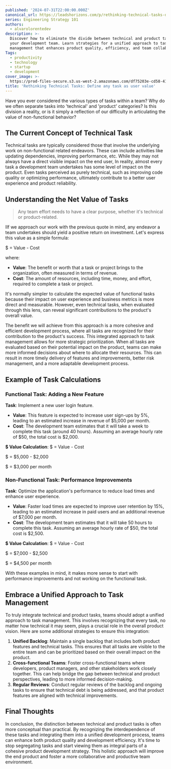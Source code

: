 ```yaml
---
published: '2024-07-31T22:00:00.000Z'
canonical_url: https://leadshorizons.com/p/rethinking-technical-tasks-define
series: Engineering Strategy 101
authors:
  - alvarolorentedev
description: >-
  Discover how to eliminate the divide between technical and product tasks in
  your development team. Learn strategies for a unified approach to task
  management that enhances product quality, efficiency, and team collaboration.
Tags:
  - productivity
  - technology
  - startup
  - development
cover_image: >-
  https://prod-files-secure.s3.us-west-2.amazonaws.com/df75203e-cd58-41eb-8339-d5bf4288eb0e/f719bb20-85ea-427a-8a14-6e0fce563885/Designer.jpeg?X-Amz-Algorithm=AWS4-HMAC-SHA256&X-Amz-Content-Sha256=UNSIGNED-PAYLOAD&X-Amz-Credential=AKIAT73L2G45GO43JXI4%2F20241031%2Fus-west-2%2Fs3%2Faws4_request&X-Amz-Date=20241031T120424Z&X-Amz-Expires=3600&X-Amz-Signature=e0cdc903fe2e8a114ef2337dc59cc939df9120326ab5fe05d05ff9912ec857fa&X-Amz-SignedHeaders=host&x-id=GetObject
title: 'Rethinking Technical Tasks: Define any task as user value'
---
```


Have you ever considered the various types of tasks within a team? Why do we often separate tasks into 'technical' and 'product' categories? Is this division a reality, or is it simply a reflection of our difficulty in articulating the value of non-functional behavior?


## The Current Concept of Technical Task


Technical tasks are typically considered those that involve the underlying work on non-functional related endeavors. These can include activities like updating dependencies, improving performance, etc. 
While they may not always have a direct visible impact on the end user, In reality, almost every task a development team undertakes has some level of impact on the product. Even tasks perceived as purely technical, such as improving code quality or optimizing performance, ultimately contribute to a better user experience and product reliability. 


## Understanding the Net Value of Tasks


> Any team effort needs to have a clear purpose, whether it's technical or product-related. 


IIf we approach our work with the previous quote in mind, any endeavor a team undertakes should yield a positive return on investment. Let's express this value as a simple formula:


$ = Value - Cost


where:

- **Value**: The benefit or worth that a task or project brings to the organization, often measured in terms of revenue.
- **Cost**: The amount of resources, including time, money, and effort, required to complete a task or project.

It's normally simpler to calculate the expected value of functional tasks because their impact on user experience and business metrics is more direct and measurable. However, even technical tasks, when evaluated through this lens, can reveal significant contributions to the product's overall value.


The benefit we will achieve from this approach is a more cohesive and efficient development process, where all tasks are recognized for their contribution to the product's success. This integrated approach to task management allows for more strategic prioritization. When all tasks are evaluated based on their potential impact on the product, teams can make more informed decisions about where to allocate their resources. This can result in more timely delivery of features and improvements, better risk management, and a more adaptable development process.


## Example of Task Calculations


### Functional Task: Adding a New Feature


**Task**: Implement a new user login feature.

- **Value**: This feature is expected to increase user sign-ups by 5%, leading to an estimated increase in revenue of $5,000 per month.
- **Cost**: The development team estimates that it will take a week to complete this task (around 40 hours). Assuming an average hourly rate of $50, the total cost is $2,000.

**$ Value Calculation**:
$ = Value - Cost


$ = $5,000 - $2,000


$ = $3,000 per month


### Non-Functional Task: Performance Improvements


**Task**: Optimize the application's performance to reduce load times and enhance user experience.

- **Value**: Faster load times are expected to improve user retention by 15%, leading to an estimated increase in paid users and an additional revenue of $7,000 per month.
- **Cost**: The development team estimates that it will take 50 hours to complete this task. Assuming an average hourly rate of $50, the total cost is $2,500.

**$ Value Calculation**:
$ = Value - Cost


$ = $7,000 - $2,500


$ = $4,500 per month


With these examples in mind, it makes more sense to start with performance improvements and not working on the functional task.


## Embrace a Unified Approach to Task Management


To truly integrate technical and product tasks, teams should adopt a unified approach to task management. This involves recognizing that every task, no matter how technical it may seem, plays a crucial role in the overall product vision. Here are some additional strategies to ensure this integration:

1. **Unified Backlog**: Maintain a single backlog that includes both product features and technical tasks. This ensures that all tasks are visible to the entire team and can be prioritized based on their overall impact on the product.
2. **Cross-functional Teams**: Foster cross-functional teams where developers, product managers, and other stakeholders work closely together. This can help bridge the gap between technical and product perspectives, leading to more informed decision-making.
3. **Regular Reviews**: Conduct regular reviews of the backlog and ongoing tasks to ensure that technical debt is being addressed, and that product features are aligned with technical improvements.

## Final Thoughts


In conclusion, the distinction between technical and product tasks is often more conceptual than practical. By recognizing the interdependence of these tasks and integrating them into a unified development process, teams can enhance both product quality and development efficiency. It's time to stop segregating tasks and start viewing them as integral parts of a cohesive product development strategy. This holistic approach will improve the end product and foster a more collaborative and productive team environment.

